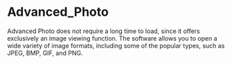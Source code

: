 # Advanced_Photo
Advanced Photo does not require a long time to load, since it offers exclusively an image viewing function. The software allows you to open a wide variety of image formats, including some of the popular types, such as JPEG, BMP, GIF, and PNG.
